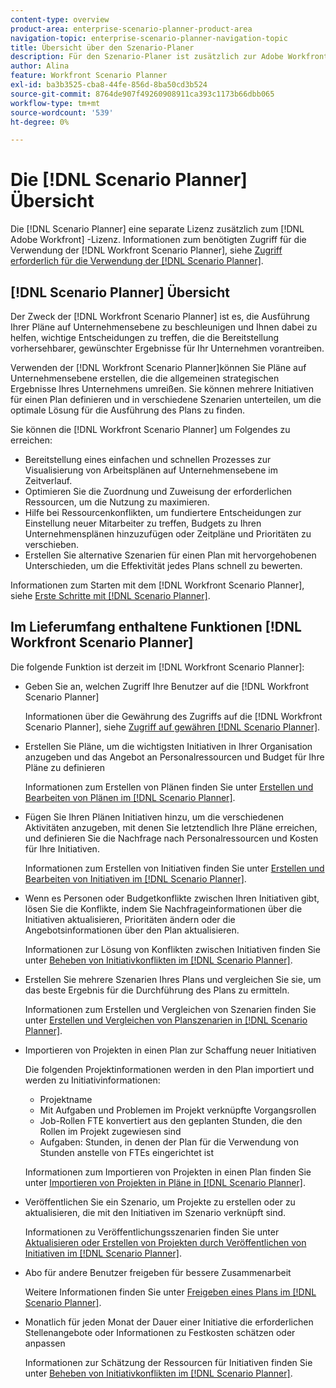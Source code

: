 ```yaml
---
content-type: overview
product-area: enterprise-scenario-planner-product-area
navigation-topic: enterprise-scenario-planner-navigation-topic
title: Übersicht über den Szenario-Planer
description: Für den Szenario-Planer ist zusätzlich zur Adobe Workfront-Lizenz eine separate Lizenz erforderlich.
author: Alina
feature: Workfront Scenario Planner
exl-id: ba3b3525-cba8-44fe-856d-8ba50cd3b524
source-git-commit: 8764de907f49260908911ca393c1173b66dbb065
workflow-type: tm+mt
source-wordcount: '539'
ht-degree: 0%

---
```


# Die [!DNL Scenario Planner] Übersicht

<!-- Audited: 1/2024 -->

Die [!DNL Scenario Planner] eine separate Lizenz zusätzlich zum [!DNL Adobe Workfront] -Lizenz.
Informationen zum benötigten Zugriff für die Verwendung der [!DNL Workfront Scenario Planner], siehe [Zugriff erforderlich für die Verwendung der [!DNL Scenario Planner]](access-needed-to-use-sp.md).

## [!DNL Scenario Planner] Übersicht

Der Zweck der [!DNL Workfront Scenario Planner] ist es, die Ausführung Ihrer Pläne auf Unternehmensebene zu beschleunigen und Ihnen dabei zu helfen, wichtige Entscheidungen zu treffen, die die Bereitstellung vorhersehbarer, gewünschter Ergebnisse für Ihr Unternehmen vorantreiben.

Verwenden der [!DNL Workfront Scenario Planner]können Sie Pläne auf Unternehmensebene erstellen, die die allgemeinen strategischen Ergebnisse Ihres Unternehmens umreißen. Sie können mehrere Initiativen für einen Plan definieren und in verschiedene Szenarien unterteilen, um die optimale Lösung für die Ausführung des Plans zu finden.

Sie können die [!DNL Workfront Scenario Planner] um Folgendes zu erreichen:

* Bereitstellung eines einfachen und schnellen Prozesses zur Visualisierung von Arbeitsplänen auf Unternehmensebene im Zeitverlauf.
* Optimieren Sie die Zuordnung und Zuweisung der erforderlichen Ressourcen, um die Nutzung zu maximieren.
* Hilfe bei Ressourcenkonflikten, um fundiertere Entscheidungen zur Einstellung neuer Mitarbeiter zu treffen, Budgets zu Ihren Unternehmensplänen hinzuzufügen oder Zeitpläne und Prioritäten zu verschieben.
* Erstellen Sie alternative Szenarien für einen Plan mit hervorgehobenen Unterschieden, um die Effektivität jedes Plans schnell zu bewerten.

Informationen zum Starten mit dem [!DNL Workfront Scenario Planner], siehe [Erste Schritte mit [!DNL Scenario Planner]](../scenario-planner/get-started-with-scenario-planning.md).

## Im Lieferumfang enthaltene Funktionen [!DNL Workfront Scenario Planner]

Die folgende Funktion ist derzeit im [!DNL Workfront Scenario Planner]:

* Geben Sie an, welchen Zugriff Ihre Benutzer auf die [!DNL Workfront Scenario Planner]

  Informationen über die Gewährung des Zugriffs auf die [!DNL Workfront Scenario Planner], siehe [Zugriff auf gewähren [!DNL Scenario Planner]](../administration-and-setup/add-users/configure-and-grant-access/grant-access-sp.md).

* Erstellen Sie Pläne, um die wichtigsten Initiativen in Ihrer Organisation anzugeben und das Angebot an Personalressourcen und Budget für Ihre Pläne zu definieren

  Informationen zum Erstellen von Plänen finden Sie unter [Erstellen und Bearbeiten von Plänen im [!DNL Scenario Planner]](../scenario-planner/create-and-edit-plans.md).

* Fügen Sie Ihren Plänen Initiativen hinzu, um die verschiedenen Aktivitäten anzugeben, mit denen Sie letztendlich Ihre Pläne erreichen, und definieren Sie die Nachfrage nach Personalressourcen und Kosten für Ihre Initiativen.

  Informationen zum Erstellen von Initiativen finden Sie unter [Erstellen und Bearbeiten von Initiativen im [!DNL Scenario Planner]](../scenario-planner/create-and-edit-initiatives.md).

* Wenn es Personen oder Budgetkonflikte zwischen Ihren Initiativen gibt, lösen Sie die Konflikte, indem Sie Nachfrageinformationen über die Initiativen aktualisieren, Prioritäten ändern oder die Angebotsinformationen über den Plan aktualisieren.

  Informationen zur Lösung von Konflikten zwischen Initiativen finden Sie unter [Beheben von Initiativkonflikten im [!DNL Scenario Planner]](../scenario-planner/resolve-conflicts-in-sp.md).

* Erstellen Sie mehrere Szenarien Ihres Plans und vergleichen Sie sie, um das beste Ergebnis für die Durchführung des Plans zu ermitteln.

  Informationen zum Erstellen und Vergleichen von Szenarien finden Sie unter [Erstellen und Vergleichen von Planszenarien in [!DNL Scenario Planner]](../scenario-planner/create-and-compare-scenarios-for-a-plan.md).

* Importieren von Projekten in einen Plan zur Schaffung neuer Initiativen

  Die folgenden Projektinformationen werden in den Plan importiert und werden zu Initiativinformationen:

   * Projektname
   * Mit Aufgaben und Problemen im Projekt verknüpfte Vorgangsrollen
   * Job-Rollen FTE konvertiert aus den geplanten Stunden, die den Rollen im Projekt zugewiesen sind
   * Aufgaben: Stunden, in denen der Plan für die Verwendung von Stunden anstelle von FTEs eingerichtet ist

  Informationen zum Importieren von Projekten in einen Plan finden Sie unter [Importieren von Projekten in Pläne in [!DNL Scenario Planner]](../scenario-planner/import-projects-to-plans.md).

* Veröffentlichen Sie ein Szenario, um Projekte zu erstellen oder zu aktualisieren, die mit den Initiativen im Szenario verknüpft sind.

  Informationen zu Veröffentlichungsszenarien finden Sie unter [Aktualisieren oder Erstellen von Projekten durch Veröffentlichen von Initiativen im [!DNL Scenario Planner]](../scenario-planner/publish-scenarios-update-projects.md).

* Abo für andere Benutzer freigeben für bessere Zusammenarbeit

  Weitere Informationen finden Sie unter [Freigeben eines Plans im [!DNL Scenario Planner]](../scenario-planner/share-a-plan.md).

* Monatlich für jeden Monat der Dauer einer Initiative die erforderlichen Stellenangebote oder Informationen zu Festkosten schätzen oder anpassen

  Informationen zur Schätzung der Ressourcen für Initiativen finden Sie unter [Beheben von Initiativkonflikten im [!DNL Scenario Planner]](../scenario-planner/resolve-conflicts-in-sp.md).

